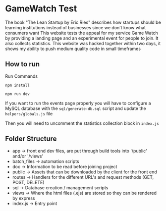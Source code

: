 # GameWatch Test
The book "The Lean Startup by Eric Ries" describes how startups should be learning institutions instead of businesses since we don't know what consumers want
This website tests the appeal for my service Game Watch by providing a landing page and an experimental event for people to join. It also collects statistics.
This website was hacked together within two days, it shows my ability to push medium quality code in small timeframes

## How to run

Run Commands

`npm install`

`npm run dev`

If you want to run the events page properly you will have to configure a MySQL database with the `sql/generate-db.sql` script and update the `helpers/globals.js` file

Then you will need to uncomment the statistics collection block in `index.js`


## Folder Structure

* app -> front end dev files, are put through build tools into '/public' and/or '/views'
* batch_files -> automation scripts
* doc -> Information to be read before joining project
* public -> Assets that can be downloaded by the client for the front end
* routes -> Handlers for the different URL's and request methods (GET, POST, DELETE)
* sql -> Database creation / management scripts
* views -> Where the html files (.ejs) are stored so they can be rendered by express
* index.js -> Entry point